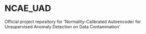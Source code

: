 # NCAE_UAD
Official project repository for 'Normality-Calibrated Autoencoder for Unsupervised Anomaly Detection on Data Contamination'
